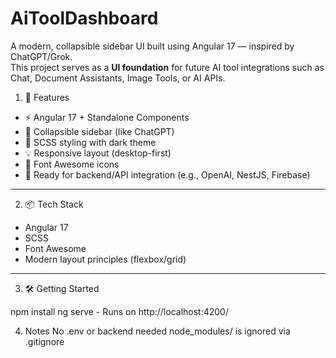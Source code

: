 # AiToolDashboard
A modern, collapsible sidebar UI built using Angular 17 — inspired by ChatGPT/Grok.  
This project serves as a **UI foundation** for future AI tool integrations such as Chat, Document Assistants, Image Tools, or AI APIs.

1. 🚀 Features

- ⚡ Angular 17 + Standalone Components
- 🎨 Collapsible sidebar (like ChatGPT)
- 🎯 SCSS styling with dark theme
- 💡 Responsive layout (desktop-first)
- 🔗 Font Awesome icons
- 🧩 Ready for backend/API integration (e.g., OpenAI, NestJS, Firebase)

---

2. 📦 Tech Stack

- Angular 17
- SCSS
- Font Awesome
- Modern layout principles (flexbox/grid)

---

3. 🛠️ Getting Started

npm install
ng serve - Runs on http://localhost:4200/

4. Notes
No .env or backend needed
node_modules/ is ignored via .gitignore

